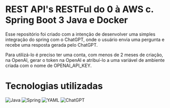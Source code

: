 # REST API's RESTFul do 0 à AWS c. Spring Boot 3 Java e Docker

Esse repositório foi criado com a intenção de desenvolver uma simples integração do spring com o ChatGPT, onde o usuário envia uma pergunta e recebe uma resposta gerada pelo ChatGPT.

Para utilizá-lo é preciso ter uma conta, com menos de 2 meses de criação, na OpenAI, gerar o token na OpenAI e atribuí-lo a uma variável de ambiente criada com o nome de OPENAI_API_KEY.

# Tecnologias utilizadas

![Java](https://img.shields.io/badge/java-%23ED8B00.svg?style=for-the-badge&logo=openjdk&logoColor=white)
![Spring](https://img.shields.io/badge/spring-%236DB33F.svg?style=for-the-badge&logo=spring&logoColor=white)
![YAML](https://img.shields.io/badge/yaml-%23ffffff.svg?style=for-the-badge&logo=yaml&logoColor=151515)
![ChatGPT](https://img.shields.io/badge/chatGPT-74aa9c?style=for-the-badge&logo=openai&logoColor=white)
